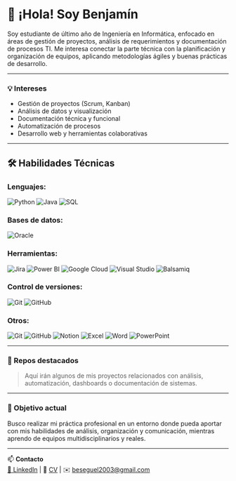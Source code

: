 # 👋 ¡Hola! Soy Benjamín

Soy estudiante de último año de Ingeniería en Informática, enfocado en áreas de gestión de proyectos, análisis de requerimientos y documentación de procesos TI. Me interesa conectar la parte técnica con la planificación y organización de equipos, aplicando metodologías ágiles y buenas prácticas de desarrollo.

---

### 💡 Intereses
- Gestión de proyectos (Scrum, Kanban)
- Análisis de datos y visualización
- Documentación técnica y funcional
- Automatización de procesos
- Desarrollo web y herramientas colaborativas

---

## 🛠️ Habilidades Técnicas

### Lenguajes:
![Python](https://img.shields.io/badge/Python-3776AB?style=for-the-badge&logo=python&logoColor=white)
![Java](https://img.shields.io/badge/Java-ED8B00?style=for-the-badge&logo=java&logoColor=white)
![SQL](https://img.shields.io/badge/SQL-4479A1?style=for-the-badge&logo=mysql&logoColor=white)

### Bases de datos:
![Oracle](https://img.shields.io/badge/Oracle-F80000?style=for-the-badge&logo=oracle&logoColor=white)

### Herramientas:
![Jira](https://img.shields.io/badge/Jira-0052CC?style=for-the-badge&logo=jira&logoColor=white)
![Power BI](https://img.shields.io/badge/Power_BI-F2C811?style=for-the-badge&logo=power-bi&logoColor=black)
![Google Cloud](https://img.shields.io/badge/Google_Cloud-4285F4?style=for-the-badge&logo=google-cloud&logoColor=white)
![Visual Studio](https://img.shields.io/badge/Visual_Studio-5C2D91?style=for-the-badge&logo=visual-studio&logoColor=white)
![Balsamiq](https://img.shields.io/badge/Balsamiq-FF6600?style=for-the-badge&logo=balsamiq&logoColor=white)

### Control de versiones:
![Git](https://img.shields.io/badge/Git-F05032?style=for-the-badge&logo=git&logoColor=white)
![GitHub](https://img.shields.io/badge/GitHub_Desktop-181717?style=for-the-badge&logo=github&logoColor=white)

### Otros:
![Git](https://img.shields.io/badge/Git-F05032?style=for-the-badge&logo=git&logoColor=white)
![GitHub](https://img.shields.io/badge/GitHub-181717?style=for-the-badge&logo=github&logoColor=white)
![Notion](https://img.shields.io/badge/Notion-000000?style=for-the-badge&logo=notion&logoColor=white)
![Excel](https://img.shields.io/badge/Microsoft_Excel-217346?style=for-the-badge&logo=microsoft-excel&logoColor=white)
![Word](https://img.shields.io/badge/Microsoft_Word-2B579A?style=for-the-badge&logo=microsoft-word&logoColor=white)
![PowerPoint](https://img.shields.io/badge/Microsoft_PowerPoint-B7472A?style=for-the-badge&logo=microsoft-powerpoint&logoColor=white)

---

### 📂 Repos destacados
> Aquí irán algunos de mis proyectos relacionados con análisis, automatización, dashboards o documentación de sistemas.

---

### 🚀 Objetivo actual
Busco realizar mi práctica profesional en un entorno donde pueda aportar con mis habilidades de análisis, organización y comunicación, mientras aprendo de equipos multidisciplinarios y reales.

---

📫 **Contacto**  
[🔗 LinkedIn](https://www.linkedin.com/in/benjamin-brice%C3%B1o/) | 📄 [CV](#) | ✉️ beseguel2003@gmail.com

